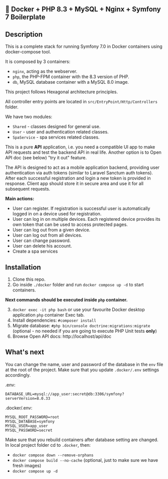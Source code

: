 ## 🐳 Docker + PHP 8.3 + MySQL + Nginx + Symfony 7 Boilerplate

## Description

This is a complete stack for running Symfony 7.0 in Docker containers using docker-compose tool.

It is composed by 3 containers:

- `nginx`, acting as the webserver.
- `php`, the PHP-FPM container with the 8.3 version of PHP.
- `db`, MySQL database container with a MySQL 8.0 image.

This project follows Hexagonal architecture principles. 

All controller entry points are located in `src/EntryPoint/Http/Controllers` folder.

We have two modules:
- `Shared` - classes designed for general use.
- `User` - user and authentication related classes.
- `SpaService` - spa services related classes.

This is a pure **API** application, i.e. you need a compatible UI app to make API requests and test the backend API in real life. Another option is to Open API doc (see below) "try it out" feature.

The API is designed to act as a mobile application backend, providing user authentication via auth tokens (similar to Laravel Sanctum auth tokens). After each successful registration and login a new token is provided in response. Client app should store it in secure area and use it for all subsequent requests.

**Main actions:**
- User can register. If registration is successful user is automatically logged in on a device used for registration.
- User can log in on multiple devices. Each registered device provides its own token that can be used to access protected pages.
- User can log out from a given device.
- User can log out from all devices.
- User can change password.
- User can delete his account.
- Create a spa services

## Installation

1. Clone this repo.
2. Go inside `./docker` folder and run `docker compose up -d` to start containers.

**Next commands should be executed inside `php` container.**

3. `docker exec -it php bash` or use your favourite Docker desktop application `php` container Exec tab.
4. Install dependencies: `#composer install`
5. Migrate database: `#php bin/console doctrine:migrations:migrate` (optional - no needed if you are going to execute PHP Unit tests **only**)
7. Browse Open API docs: http://localhost/api/doc


## What's next

You can change the name, user and password of the database in the `env` file at the root of the project. Make sure that you update `.docker/.env` settings accordingly.

.env:
```
DATABASE_URL=mysql://app_user:secret@db:3306/symfony?serverVersion=8.0.33
```
.docker/.env:
```
MYSQL_ROOT_PASSWORD=root
MYSQL_DATABASE=symfony
MYSQL_USER=app_user
MYSQL_PASSWORD=secret
```

Make sure that you rebuild containers after database setting are changed. In local project folder cd to `.docker`, then:
- `docker compose down --remove-orphans`
- `docker compose build --no-cache` (optional, just to make sure we have fresh images)
- `docker compose up -d`






